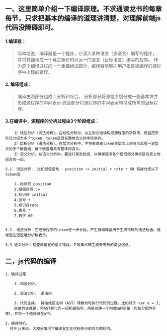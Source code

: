 ## 一、这里简单介绍一下编译原理。不求通读龙书的每章每节，只求把基本的编译的道理讲清楚，对理解前端js代码没障碍即可。

#### 1.编译器：

>简单地说，编译器是一个程序，它读入某种语言（源语言）编写的程序，
>并将其翻译成一个与之等价的以另一门语言（目标语言）编写的程序。
>作为这个翻译过程的一个重要组成部分，编译器能够向用户报告被编译的源程序中出现的错误。

#### 2. 编译组成：
>编译由两部分组成：分析和综合。
>分析部分将源程序切分成一些基本块并形成源程序的中间表示
>综合部分将源程序的中间表示转换成所需的目标程序。

#### 3.在编译中，源程序的分析过程由3个阶段组成：
```
    1）线性分析（词法分析）。在线性分析中，从左到右地读构成源程序的字符流，而且把字符流分组为多个token，token是具有整体含义的字符序列。
    2）层析分析（语法分析）。在层次分析中，字符串或者token在层次上划分为具有一定层次的多个嵌套组，每个嵌套组具有整体的含义。
    3）语义分析。在语义分析中，要进行某些检查，以确保程序各个组成部分确实是有意义地组合在一起。
```
    3.1. 词法分析： 比如赋值语句： position := initial + rate * 60 将被分成以下token组

        1，标识符 position
        2,赋值符号 :=
        3,标识符 initial
        4,加号 +
        5,标识符rate
        6,乘号 *
        7,数字 60


    3.2. 语法分析：它把源程序的token进一步分组，产生被编译器用于生成代码的语法短语。通常语法短语用分析树表示。

    3.3 语义分析：检查源语言的语义错误，并收集代码生成要用到的类型信息。

## 二，js代码的编译

    1，编译过程
    
        1，词法分析。 

        2，语法分析。 语法树

        3，代码生成。 将抽线语法树（AST）转换为可执行代码的过程。比如对于 var a = 3, 
        简单的说就是，将AST转化为一组机器指令，用来创建一个叫做a的变量（包括分配内存等），并将一个值存储在a中。
    
    2，编译时机。
      对于js来说，大部分情况下编译发生在代码执行前的几微秒内。
      

    



